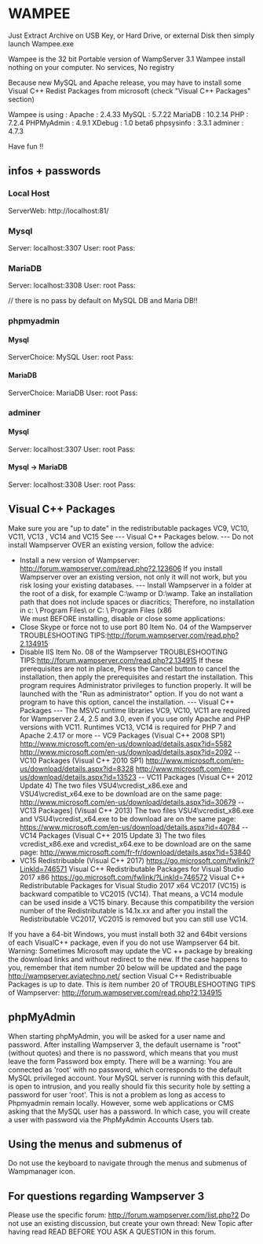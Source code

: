# WAMPEE

Just Extract Archive on USB Key, or Hard Drive, or external Disk then simply launch Wampee.exe

Wampee is the 32 bit Portable version of WampServer 3.1
Wampee install nothing on your computer. No services, No registry

Because new MySQL and Apache release, you may have to install some Visual C++ Redist Packages from microsoft (check "Visual C++ Packages" section)


Wampee is using  :
Apache     : 2.4.33
MySQL      : 5.7.22
MariaDB		 : 10.2.14 
PHP        : 7.2.4
PHPMyAdmin : 4.9.1
XDebug     : 1.0 beta6
phpsysinfo : 3.3.1
adminer    : 4.7.3

Have fun !!

## infos + passwords

### Local Host
ServerWeb: http://localhost:81/

### Mysql
Server: localhost:3307
User: root 
Pass:
### MariaDB
Server: localhost:3308
User: root 
Pass:

// there is no pass by default on MySQL DB and Maria DB!!

### phpmyadmin
#### Mysql
ServerChoice: MySQL 
User: root 
Pass:
#### MariaDB
ServerChoice: MariaDB
User: root 
Pass:

### adminer
#### Mysql
Server: localhost:3307
User: root 
Pass:
#### Mysql -> MariaDB
Server: localhost:3308
User: root 
Pass:

## Visual C++ Packages

Make sure you are "up to date" in the redistributable packages VC9, VC10, VC11, VC13 ,  VC14 and VC15
See --- Visual C++ Packages below.
--- Do not install Wampserver OVER an existing version, follow the advice:
- Install a new version of Wampserver: http://forum.wampserver.com/read.php?2,123606
If you install Wampserver over an existing version, not only it will not work, but you risk losing your existing databases.
--- Install Wampserver in a folder at the root of a disk, for example C:\wamp or D:\wamp. Take an installation path that does not include spaces or diacritics; Therefore, no installation in c: \ Program Files\ or C: \ Program Files (x86\
We must BEFORE installing, disable or close some applications:
- Close Skype or force not to use port 80
Item No. 04 of the Wampserver TROUBLESHOOTING TIPS:http://forum.wampserver.com/read.php?2,134915
- Disable IIS
Item No. 08 of the Wampserver TROUBLESHOOTING TIPS:http://forum.wampserver.com/read.php?2,134915
If these prerequisites are not in place, Press the Cancel button to cancel the installation, then apply the prerequisites and restart the installation.
This program requires Administrator privileges to function properly. It will be launched with the "Run as administrator" option. If you do not want a program to have this option, cancel the installation.
--- Visual C++ Packages ---
The MSVC runtime libraries VC9, VC10, VC11 are required for Wampserver 2.4, 2.5 and 3.0, even if you use only Apache and PHP versions with VC11. Runtimes VC13, VC14 is required for PHP 7 and Apache 2.4.17 or more
-- VC9 Packages (Visual C++ 2008 SP1)
http://www.microsoft.com/en-us/download/details.aspx?id=5582
http://www.microsoft.com/en-us/download/details.aspx?id=2092
-- VC10 Packages (Visual C++ 2010 SP1)
http://www.microsoft.com/en-us/download/details.aspx?id=8328
http://www.microsoft.com/en-us/download/details.aspx?id=13523
-- VC11 Packages (Visual C++ 2012 Update 4)
The two files VSU4\vcredist_x86.exe and VSU4\vcredist_x64.exe to be download are on the same page: http://www.microsoft.com/en-us/download/details.aspx?id=30679
-- VC13 Packages] (Visual C++ 2013)
The two files VSU4\vcredist_x86.exe and VSU4\vcredist_x64.exe to be download are on the same page: https://www.microsoft.com/en-us/download/details.aspx?id=40784
-- VC14 Packages (Visual C++ 2015 Update 3)
The two files vcredist_x86.exe and vcredist_x64.exe to be download are on the same page:
http://www.microsoft.com/fr-fr/download/details.aspx?id=53840
- VC15 Redistribuable (Visual C++ 2017)
https://go.microsoft.com/fwlink/?LinkId=746571
Visual C++ Redistributable Packages for Visual Studio 2017 x86
https://go.microsoft.com/fwlink/?LinkId=746572
Visual C++ Redistributable Packages for Visual Studio 2017 x64
VC2017 (VC15) is backward compatible to VC2015 (VC14). That means, a VC14 module can be used inside a VC15 binary. Because this compatibility the version number of the Redistributable is 14.1x.xx and after you install the Redistributable VC2017, VC2015 is removed but you can still use VC14.

If you have a 64-bit Windows, you must install both 32 and 64bit versions of each VisualC++ package, even if you do not use Wampserver 64 bit.
Warning: Sometimes Microsoft may update the VC ++ package by breaking the download links and without redirect to the new. If the case happens to you, remember that item number 20 below will be updated and the page http://wampserver.aviatechno.net/ section Visual C++ Redistribuable Packages is up to date.
This is item number 20 of TROUBLESHOOTING TIPS of Wampserver:
 http://forum.wampserver.com/read.php?2,134915
 
## phpMyAdmin

When starting phpMyAdmin, you will be asked for a user name and password.
After installing Wampserver 3, the default username is "root" (without quotes) and there is no password, which means that you must leave the form Password box empty.
There will be a warning:
You are connected as 'root' with no password, which corresponds to the default MySQL privileged account. Your MySQL server is running with this default, is open to intrusion, and you really should fix this security hole by setting a password for user 'root'.
This is not a problem as long as access to Phpmyadmin remain locally.
However, some web applications or CMS asking that the MySQL user has a password. In which case, you will create a user with password via the PhpMyAdmin Accounts Users tab.
  
## Using the menus and submenus of

Do not use the keyboard to navigate through the menus and submenus of Wampmanager icon.

## For questions regarding Wampserver 3
Please use the specific forum: http://forum.wampserver.com/list.php?2
Do not use an existing discussion, but create your own thread:
New Topic
after having read  READ BEFORE YOU ASK A QUESTION in this forum.